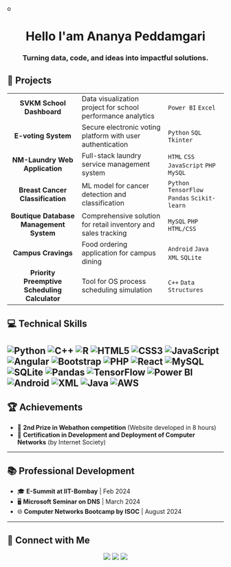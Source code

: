o<h1 align="center">Hello I'am Ananya Peddamgari</h1>
<h3 align="center">Turning data, code, and ideas into impactful solutions.</h3>

## 🚀 Projects

<table>
  <tr>
    <td align="center"><b>SVKM School Dashboard</b></td>
    <td>Data visualization project for school performance analytics</td>
    <td><code>Power BI</code> <code>Excel</code></td>
  </tr>
  <tr>
    <td align="center"><b>E-voting System</b></td>
    <td>Secure electronic voting platform with user authentication</td>
    <td><code>Python</code> <code>SQL</code> <code>Tkinter</code></td>
  </tr>
  <tr>
    <td align="center"><b>NM-Laundry Web Application</b></td>
    <td>Full-stack laundry service management system</td>
    <td><code>HTML</code> <code>CSS</code> <code>JavaScript</code> <code>PHP</code> <code>MySQL</code></td>
  </tr>
  <tr>
    <td align="center"><b>Breast Cancer Classification</b></td>
    <td>ML model for cancer detection and classification</td>
    <td><code>Python</code> <code>TensorFlow</code> <code>Pandas</code> <code>Scikit-learn</code></td>
  </tr>
  <tr>
    <td align="center"><b>Boutique Database Management System</b></td>
    <td>Comprehensive solution for retail inventory and sales tracking</td>
    <td><code>MySQL</code> <code>PHP</code> <code>HTML/CSS</code></td>
  </tr>
  <tr>
    <td align="center"><b>Campus Cravings</b></td>
    <td>Food ordering application for campus dining</td>
    <td><code>Android</code> <code>Java</code> <code>XML</code> <code>SQLite</code></td>
  </tr>
  <tr>
    <td align="center"><b>Priority Preemptive Scheduling Calculator</b></td>
    <td>Tool for OS process scheduling simulation</td>
    <td><code>C++</code> <code>Data Structures</code></td>
  </tr>
</table>

## 💻 Technical Skills

![Python](https://img.shields.io/badge/Python-3776AB?style=for-the-badge&logo=python&logoColor=white)
![C++](https://img.shields.io/badge/C++-00599C?style=for-the-badge&logo=cplusplus&logoColor=white)
![R](https://img.shields.io/badge/R-276DC3?style=for-the-badge&logo=r&logoColor=white)
![HTML5](https://img.shields.io/badge/HTML5-E34F26?style=for-the-badge&logo=html5&logoColor=white)
![CSS3](https://img.shields.io/badge/CSS3-1572B6?style=for-the-badge&logo=css3&logoColor=white)
![JavaScript](https://img.shields.io/badge/JavaScript-F7DF1E?style=for-the-badge&logo=javascript&logoColor=black)
![Angular](https://img.shields.io/badge/Angular-DD0031?style=for-the-badge&logo=angular&logoColor=white)
![Bootstrap](https://img.shields.io/badge/Bootstrap-7952B3?style=for-the-badge&logo=bootstrap&logoColor=white)
![PHP](https://img.shields.io/badge/PHP-777BB4?style=for-the-badge&logo=php&logoColor=white)
![React](https://img.shields.io/badge/React-61DAFB?style=for-the-badge&logo=react&logoColor=black)
![MySQL](https://img.shields.io/badge/MySQL-4479A1?style=for-the-badge&logo=mysql&logoColor=white)
![SQLite](https://img.shields.io/badge/SQLite-003B57?style=for-the-badge&logo=sqlite&logoColor=white)
![Pandas](https://img.shields.io/badge/Pandas-150458?style=for-the-badge&logo=pandas&logoColor=white)
![TensorFlow](https://img.shields.io/badge/TensorFlow-FF6F00?style=for-the-badge&logo=tensorflow&logoColor=white)
![Power BI](https://img.shields.io/badge/Power%20BI-F2C811?style=for-the-badge&logo=powerbi&logoColor=black)
![Android](https://img.shields.io/badge/Android-3DDC84?style=for-the-badge&logo=android&logoColor=white)
![XML](https://img.shields.io/badge/XML-0C54C2?style=for-the-badge&logo=xml&logoColor=white)
![Java](https://img.shields.io/badge/Java-ED8B00?style=for-the-badge&logo=java&logoColor=white)
![AWS](https://img.shields.io/badge/AWS-232F3E?style=for-the-badge&logo=amazon-aws&logoColor=white)
---
## 🏆 Achievements

- 🥈 **2nd Prize in Webathon competition** (Website developed in 8 hours)
- 📜 **Certification in Development and Deployment of Computer Networks** (by Internet Society)

---

## 📚 Professional Development

- 🎓 **E-Summit at IIT-Bombay** | Feb 2024  
- 🖥️ **Microsoft Seminar on DNS** | March 2024  
- 🌐 **Computer Networks Bootcamp by ISOC** | August 2024  

---

## 🔗 Connect with Me

<p align="center">
  <a href="https://linkedin.com/in/ananyapeddamgari"><img src="https://img.shields.io/badge/LinkedIn-0077B5?style=for-the-badge&logo=linkedin&logoColor=white"></a>
  <a href="https://www.leetcode.com/rp5wdc6d3y"><img src="https://img.shields.io/badge/LeetCode-FFA116?style=for-the-badge&logo=leetcode&logoColor=black"></a>
  <a href="mailto:peddamgariananya@gmail.com"><img src="https://img.shields.io/badge/Email-D14836?style=for-the-badge&logo=gmail&logoColor=white"></a>
</p>
